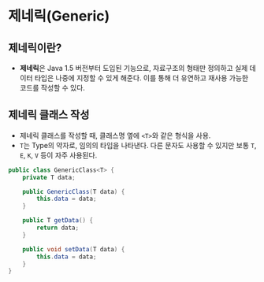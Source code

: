 # 제네릭(Generic)

## 제네릭이란?
- **제네릭**은 Java 1.5 버전부터 도입된 기능으로, 자료구조의 형태만 정의하고 실제 데이터 타입은 나중에 지정할 수 있게 해준다. 이를 통해 더 유연하고 재사용 가능한 코드를 작성할 수 있다.

## 제네릭 클래스 작성
- 제네릭 클래스를 작성할 때, 클래스명 옆에 `<T>`와 같은 형식을 사용.
- `T`는 Type의 약자로, 임의의 타입을 나타낸다. 다른 문자도 사용할 수 있지만 보통 `T`, `E`, `K`, `V` 등이 자주 사용된다.

```java
public class GenericClass<T> {
    private T data;

    public GenericClass(T data) {
        this.data = data;
    }

    public T getData() {
        return data;
    }

    public void setData(T data) {
        this.data = data;
    }
}
```
